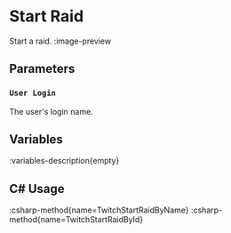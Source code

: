 # Start Raid
Start a raid.
:image-preview

## Parameters
### `User Login`
The user's login name.

## Variables
:variables-description{empty}

## C# Usage
:csharp-method{name=TwitchStartRaidByName}
:csharp-method{name=TwitchStartRaidById}